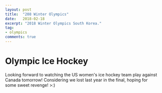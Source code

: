 ```yaml
---
layout: post
title:  "208 Winter Olympics"
date:   2018-02-18
excerpt: "2018 Winter Olympics South Korea."
tag:
- olympics
comments: true
---
```


Olympic Ice Hockey
==================

Looking forward to watching the US women's ice hockey team play against Canada tomorrow!
Considering we lost last year in the final, hoping for some sweet revenge! >:)